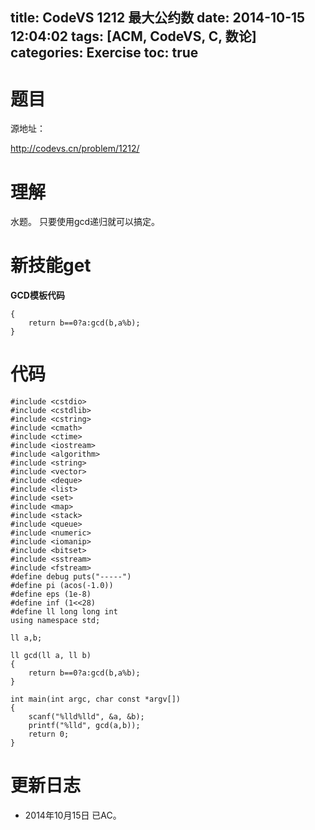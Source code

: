 title: CodeVS 1212 最大公约数
date: 2014-10-15 12:04:02
tags: [ACM, CodeVS, C, 数论]
categories: Exercise
toc: true
---
# 题目	
源地址：

http://codevs.cn/problem/1212/

# 理解
水题。
只要使用gcd递归就可以搞定。

<!-- more -->

# 新技能get
**GCD模板代码**
```int gcd(int a, int b)
{
	return b==0?a:gcd(b,a%b);
}
```
# 代码
```
#include <cstdio>
#include <cstdlib>
#include <cstring>
#include <cmath>
#include <ctime>
#include <iostream>
#include <algorithm>
#include <string>
#include <vector>
#include <deque>
#include <list>
#include <set>
#include <map>
#include <stack>
#include <queue>
#include <numeric>
#include <iomanip>
#include <bitset>
#include <sstream>
#include <fstream>
#define debug puts("-----")
#define pi (acos(-1.0))
#define eps (1e-8)
#define inf (1<<28)
#define ll long long int
using namespace std;

ll a,b;

ll gcd(ll a, ll b)
{
	return b==0?a:gcd(b,a%b);
}

int main(int argc, char const *argv[])
{
	scanf("%lld%lld", &a, &b);
	printf("%lld", gcd(a,b));
	return 0;
}
```
# 更新日志
- 2014年10月15日 已AC。
